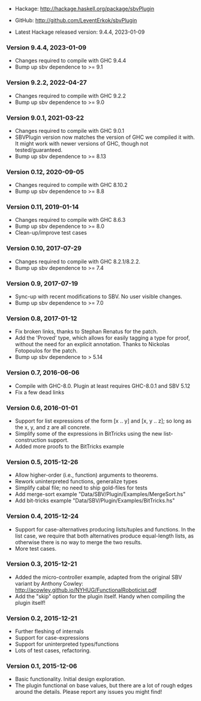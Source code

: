 * Hackage: <http://hackage.haskell.org/package/sbvPlugin>
* GitHub:  <http://github.com/LeventErkok/sbvPlugin>

* Latest Hackage released version: 9.4.4, 2023-01-09

### Version 9.4.4, 2023-01-09
  * Changes required to compile with GHC 9.4.4
  * Bump up sbv dependence to >= 9.1

### Version 9.2.2, 2022-04-27
  * Changes required to compile with GHC 9.2.2
  * Bump up sbv dependence to >= 9.0

### Version 9.0.1, 2021-03-22
  * Changes required to compile with GHC 9.0.1
  * SBVPlugin version now matches the version of GHC we compiled it with.
    It might work with newer versions of GHC, though not tested/guaranteed.
  * Bump up sbv dependence to >= 8.13

### Version 0.12, 2020-09-05
  * Changes required to compile with GHC 8.10.2
  * Bump up sbv dependence to >= 8.8

### Version 0.11, 2019-01-14

  * Changes required to compile with GHC 8.6.3
  * Bump up sbv dependence to >= 8.0
  * Clean-up/improve test cases

### Version 0.10, 2017-07-29

  * Changes required to compile with GHC 8.2.1/8.2.2.
  * Bump up sbv dependence to >= 7.4

### Version 0.9, 2017-07-19

  * Sync-up with recent modifications to SBV. No user visible changes.
  * Bump up sbv dependence to >= 7.0

### Version 0.8, 2017-01-12

  * Fix broken links, thanks to Stephan Renatus for the patch.
  * Add the 'Proved' type, which allows for easily tagging a type for proof,
    without the need for an explicit annotation. Thanks to Nickolas Fotopoulos
    for the patch.
  * Bump up sbv dependence to > 5.14
  
### Version 0.7, 2016-06-06

  * Compile with GHC-8.0. Plugin at least requires GHC-8.0.1 and SBV 5.12
  * Fix a few dead links

### Version 0.6, 2016-01-01

  * Support for list expressions of the form [x .. y] and
    [x, y .. z]; so long as the x, y, and z are all concrete.
  * Simplify some of the expressions in BitTricks using
    the new list-construction support.
  * Added more proofs to the BitTricks example

### Version 0.5, 2015-12-26
 
  * Allow higher-order (i.e., function) arguments to theorems.
  * Rework uninterpreted functions, generalize types
  * Simplify cabal file; no need to ship gold-files for tests
  * Add merge-sort example "Data/SBV/Plugin/Examples/MergeSort.hs"
  * Add bit-tricks example "Data/SBV/Plugin/Examples/BitTricks.hs"

### Version 0.4, 2015-12-24

  * Support for case-alternatives producing lists/tuples
    and functions. In the list case, we require that both
    alternatives produce equal-length lists, as otherwise
    there is no way to merge the two results.
  * More test cases.

### Version 0.3, 2015-12-21
  
  * Added the micro-controller example, adapted from
    the original SBV variant by Anthony Cowley:
    <http://acowley.github.io/NYHUG/FunctionalRoboticist.pdf>
  * Add the "skip" option for the plugin itself. Handy when
    compiling the plugin itself!

### Version 0.2, 2015-12-21

  * Further fleshing of internals
  * Support for case-expressions
  * Support for uninterpreted types/functions
  * Lots of test cases, refactoring.

### Version 0.1, 2015-12-06

  * Basic functionality. Initial design exploration.
  * The plugin functional on base values, but there
    are a lot of rough edges around the details.
    Please report any issues you might find!
